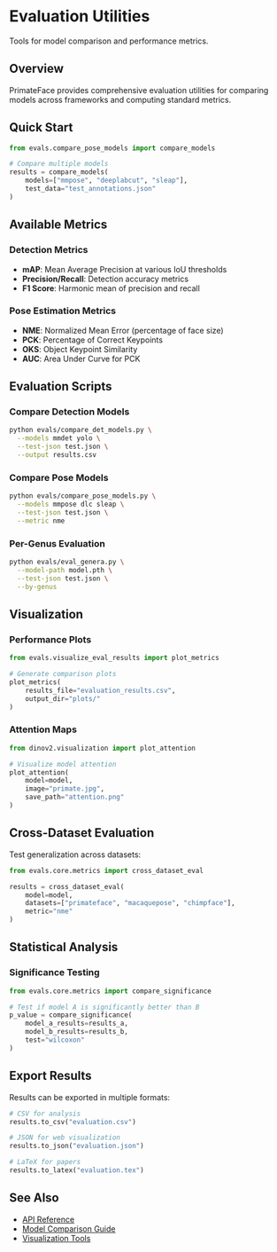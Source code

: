# Evaluation Utilities

Tools for model comparison and performance metrics.

## Overview

PrimateFace provides comprehensive evaluation utilities for comparing models across frameworks and computing standard metrics.

## Quick Start

```python
from evals.compare_pose_models import compare_models

# Compare multiple models
results = compare_models(
    models=["mmpose", "deeplabcut", "sleap"],
    test_data="test_annotations.json"
)
```

## Available Metrics

### Detection Metrics
- **mAP**: Mean Average Precision at various IoU thresholds
- **Precision/Recall**: Detection accuracy metrics
- **F1 Score**: Harmonic mean of precision and recall

### Pose Estimation Metrics
- **NME**: Normalized Mean Error (percentage of face size)
- **PCK**: Percentage of Correct Keypoints
- **OKS**: Object Keypoint Similarity
- **AUC**: Area Under Curve for PCK

## Evaluation Scripts

### Compare Detection Models
```bash
python evals/compare_det_models.py \
  --models mmdet yolo \
  --test-json test.json \
  --output results.csv
```

### Compare Pose Models
```bash
python evals/compare_pose_models.py \
  --models mmpose dlc sleap \
  --test-json test.json \
  --metric nme
```

### Per-Genus Evaluation
```bash
python evals/eval_genera.py \
  --model-path model.pth \
  --test-json test.json \
  --by-genus
```

## Visualization

### Performance Plots
```python
from evals.visualize_eval_results import plot_metrics

# Generate comparison plots
plot_metrics(
    results_file="evaluation_results.csv",
    output_dir="plots/"
)
```

### Attention Maps
```python
from dinov2.visualization import plot_attention

# Visualize model attention
plot_attention(
    model=model,
    image="primate.jpg",
    save_path="attention.png"
)
```

## Cross-Dataset Evaluation

Test generalization across datasets:
```python
from evals.core.metrics import cross_dataset_eval

results = cross_dataset_eval(
    model=model,
    datasets=["primateface", "macaquepose", "chimpface"],
    metric="nme"
)
```

## Statistical Analysis

### Significance Testing
```python
from evals.core.metrics import compare_significance

# Test if model A is significantly better than B
p_value = compare_significance(
    model_a_results=results_a,
    model_b_results=results_b,
    test="wilcoxon"
)
```

## Export Results

Results can be exported in multiple formats:
```python
# CSV for analysis
results.to_csv("evaluation.csv")

# JSON for web visualization
results.to_json("evaluation.json")

# LaTeX for papers
results.to_latex("evaluation.tex")
```

## See Also

- [API Reference](../../api/evaluation.md)
- [Model Comparison Guide](../../guides/model-comparison.md)
- [Visualization Tools](./visualization.md)
